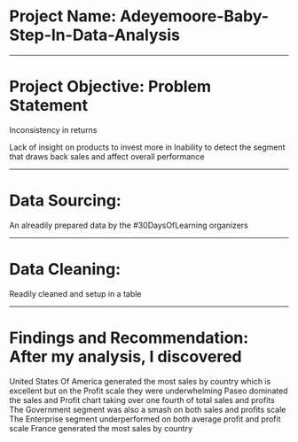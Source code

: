 # Project Name: Adeyemoore-Baby-Step-In-Data-Analysis

----
# Project Objective: Problem Statement
Inconsistency in returns

Lack of insight on products to invest more in
Inability to detect the segment that draws back sales and affect overall performance

----
# Data Sourcing:
An alreadily prepared data by the #30DaysOfLearning organizers

----
# Data Cleaning:
Readily cleaned and setup in a table 

----
# Findings and Recommendation: After my analysis, I discovered
United States Of America generated the most sales by country which is excellent but on the Profit scale they were underwhelming
Paseo dominated the sales and Profit chart taking over one fourth of total sales and profits 
The Government segment was also a smash on both sales and profits scale
The Enterprise segment underperformed on both average profit and profit scale 
France generated the most sales by country
